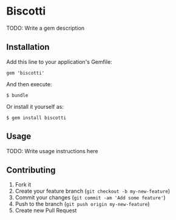 # Biscotti

TODO: Write a gem description

## Installation

Add this line to your application's Gemfile:

    gem 'biscotti'

And then execute:

    $ bundle

Or install it yourself as:

    $ gem install biscotti

## Usage

TODO: Write usage instructions here

## Contributing

1. Fork it
2. Create your feature branch (`git checkout -b my-new-feature`)
3. Commit your changes (`git commit -am 'Add some feature'`)
4. Push to the branch (`git push origin my-new-feature`)
5. Create new Pull Request
